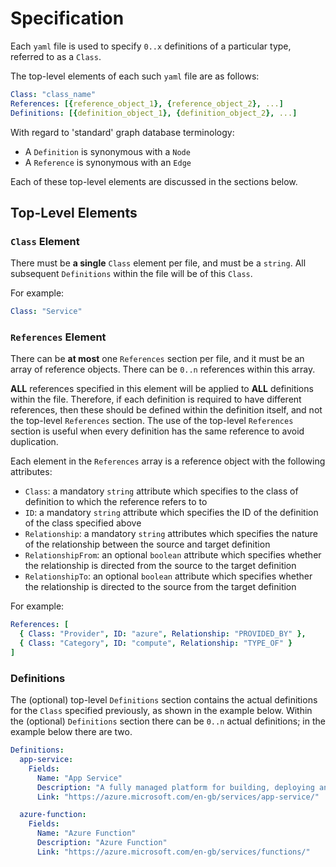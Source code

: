 # Specification
Each `yaml` file is used to specify `0..x` definitions of a particular type, referred to as a `Class`.  

The top-level elements of each such `yaml` file are as follows:
```yaml
Class: "class_name"
References: [{reference_object_1}, {reference_object_2}, ...]
Definitions: [{definition_object_1}, {definition_object_2}, ...]
```

With regard to 'standard' graph database terminology:
* A `Definition` is synonymous with a `Node`
* A `Reference` is synonymous with an `Edge`

Each of these top-level elements are discussed in the sections below.

## Top-Level Elements
### `Class` Element
There must be **a single** `Class` element per file, and must be a `string`. All subsequent `Definitions` within the file will be of this `Class`.

For example:
```yaml
Class: "Service"
```
### `References` Element
There can be **at most** one `References` section per file, and it must be an array of reference objects. There can be `0..n` references within this array.

**ALL** references specified in this element will be applied to **ALL** definitions within the file. Therefore, if each definition is required to have different references, then these should be defined within the definition itself, and not the top-level `References` section. The use of the top-level `References` section is useful when every definition has the same reference to avoid duplication.

Each element in the `References` array is a reference object with the following attributes:
* `Class`: a mandatory `string` attribute which specifies to the class of definition to which the reference refers to to
* `ID`: a mandatory `string` attribute which specifies the ID of the definition of the class specified above
* `Relationship`: a mandatory `string` attributes which specifies the nature of the relationship between the source and target definition
* `RelationshipFrom`: an optional `boolean` attribute which specifies whether the relationship is directed from the source to the target definition
* `RelationshipTo`: an optional `boolean` attribute which specifies whether the relationship is directed to the source from the target definition

For example:
```yaml
References: [
  { Class: "Provider", ID: "azure", Relationship: "PROVIDED_BY" },
  { Class: "Category", ID: "compute", Relationship: "TYPE_OF" }
]
```

### Definitions
The (optional) top-level `Definitions` section contains the actual definitions for the `Class` specified previously, as shown in the example below.
Within the (optional) `Definitions` section there can be `0..n` actual definitions; in the example below there are two.

```yaml
Definitions:
  app-service:
    Fields:
      Name: "App Service"
      Description: "A fully managed platform for building, deploying and scaling your web apps"
      Link: "https://azure.microsoft.com/en-gb/services/app-service/"

  azure-function:
    Fields:
      Name: "Azure Function"
      Description: "Azure Function"
      Link: "https://azure.microsoft.com/en-gb/services/functions/"
```